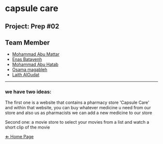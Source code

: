 # capsule care

## Project: Prep #02

## Team Member

- [Mohammad Abu Mattar](https://github.com/MKAbuMattar)
- [Enas Batayenh](https://github.com/EnasBatayneh)
- [Mohammad Abu Hatab](https://github.com/mohammadabuhatab)
- [Osama magableh](https://github.com/osamamagableh)
- [Laith AlOudat](https://github.com/LaithAlOudat)

***

### we have two ideas:

The first one is a website that contains a pharmacy store 'Capsule Care' and within that website, you can buy whatever medicine u need from our store and also us as pharmacists  we can add a new medicine to our store

Second one: a  movie store to select your movies from a list and watch a short clip of the movie

[⇐ Home Page](../../README.md)


